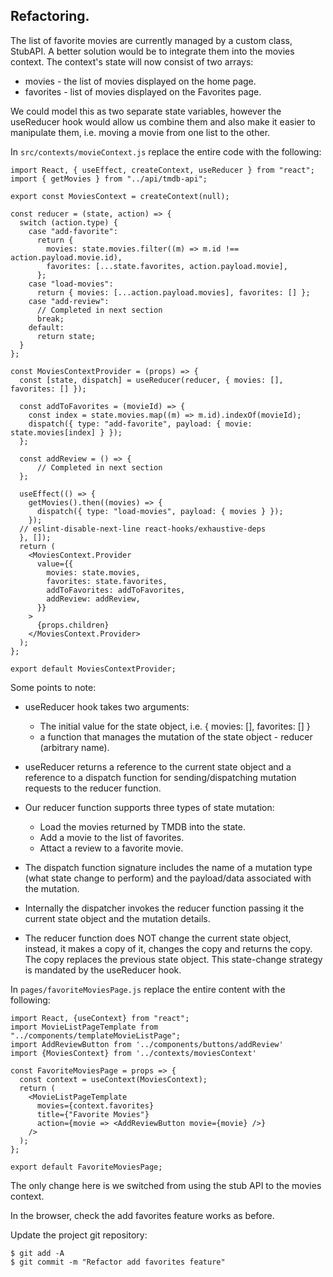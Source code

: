 ## Refactoring.

The list of favorite movies are currently managed by a custom class, StubAPI. A better solution would be to integrate them into the movies context. The context's state will now consist of two arrays:

+ movies - the list of movies displayed on the home page.
+ favorites - list of movies displayed on the Favorites page.

We could model this as two separate state variables, however the useReducer hook would allow us combine them and also make it easier to manipulate them, i.e. moving a movie from one list to the other.

In `src/contexts/movieContext.js` replace the entire code with the following:

~~~
import React, { useEffect, createContext, useReducer } from "react";
import { getMovies } from "../api/tmdb-api";

export const MoviesContext = createContext(null);

const reducer = (state, action) => {
  switch (action.type) {
    case "add-favorite":
      return {
        movies: state.movies.filter((m) => m.id !== action.payload.movie.id),
        favorites: [...state.favorites, action.payload.movie],
      };
    case "load-movies":
      return { movies: [...action.payload.movies], favorites: [] };
    case "add-review":
      // Completed in next section
      break;
    default:
      return state;
  }
};

const MoviesContextProvider = (props) => {
  const [state, dispatch] = useReducer(reducer, { movies: [], favorites: [] });

  const addToFavorites = (movieId) => {
    const index = state.movies.map((m) => m.id).indexOf(movieId);
    dispatch({ type: "add-favorite", payload: { movie: state.movies[index] } });
  };

  const addReview = () => {
      // Completed in next section
  };

  useEffect(() => {
    getMovies().then((movies) => {
      dispatch({ type: "load-movies", payload: { movies } });
    });
  // eslint-disable-next-line react-hooks/exhaustive-deps
  }, []);
  return (
    <MoviesContext.Provider
      value={{
        movies: state.movies,
        favorites: state.favorites,
        addToFavorites: addToFavorites,
        addReview: addReview,
      }}
    >
      {props.children}
    </MoviesContext.Provider>
  );
};

export default MoviesContextProvider;
~~~
Some points to note:

+ useReducer hook takes two arguments:

    + The initial value for the state object, i.e.
{ movies: [], favorites: [] }
    + a function that manages the mutation of the state object - reducer (arbitrary name).

+ useReducer returns a reference to the current state object and a reference to a dispatch function for sending/dispatching mutation requests to the reducer function.
+ Our reducer function supports three types of state mutation:

    + Load the movies returned by TMDB into the state.
    + Add a movie to the list of favorites.
    + Attact a review to a favorite movie.

+ The dispatch function signature includes the name of a mutation type (what state change to perform) and the payload/data associated with the mutation.
+ Internally the dispatcher invokes the reducer function passing it the current state object and the mutation details.
+ The reducer function does NOT change the current state object, instead, it makes a copy of it, changes the copy and returns the copy. The copy replaces the previous state object. This state-change strategy is mandated by the useReducer hook.

In `pages/favoriteMoviesPage.js` replace the entire content with the following:
~~~
import React, {useContext} from "react";
import MovieListPageTemplate from "../components/templateMovieListPage";
import AddReviewButton from '../components/buttons/addReview'
import {MoviesContext} from '../contexts/moviesContext'
 
const FavoriteMoviesPage = props => {
  const context = useContext(MoviesContext);
  return (
    <MovieListPageTemplate
      movies={context.favorites}
      title={"Favorite Movies"}
      action={movie => <AddReviewButton movie={movie} />}
    />
  );
};

export default FavoriteMoviesPage;
~~~
The only change here is we switched from using the stub API to the movies context.

In the browser, check the add favorites feature works as before.

Update the project git repository:
~~~
$ git add -A
$ git commit -m "Refactor add favorites feature"
~~~